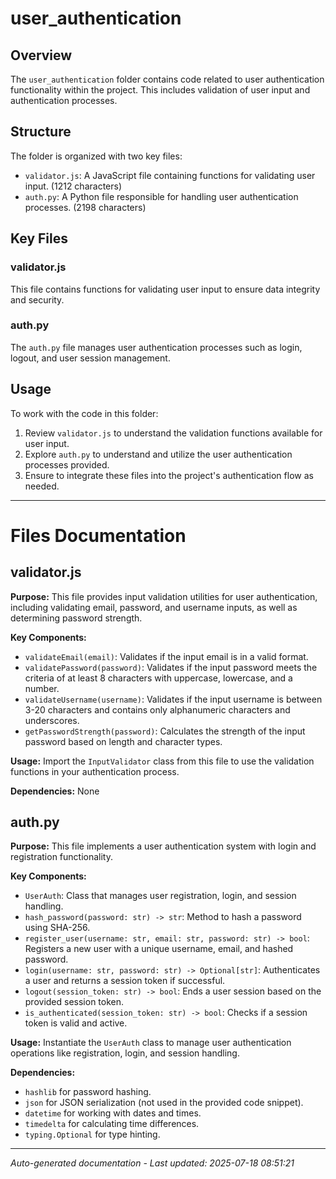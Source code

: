 # user_authentication

## Overview
The `user_authentication` folder contains code related to user authentication functionality within the project. This includes validation of user input and authentication processes.

## Structure
The folder is organized with two key files:
- `validator.js`: A JavaScript file containing functions for validating user input. (1212 characters)
- `auth.py`: A Python file responsible for handling user authentication processes. (2198 characters)

## Key Files
### validator.js
This file contains functions for validating user input to ensure data integrity and security.

### auth.py
The `auth.py` file manages user authentication processes such as login, logout, and user session management.

## Usage
To work with the code in this folder:
1. Review `validator.js` to understand the validation functions available for user input.
2. Explore `auth.py` to understand and utilize the user authentication processes provided.
3. Ensure to integrate these files into the project's authentication flow as needed.

---

# Files Documentation

## validator.js

**Purpose:** This file provides input validation utilities for user authentication, including validating email, password, and username inputs, as well as determining password strength.

**Key Components:**
- `validateEmail(email)`: Validates if the input email is in a valid format.
- `validatePassword(password)`: Validates if the input password meets the criteria of at least 8 characters with uppercase, lowercase, and a number.
- `validateUsername(username)`: Validates if the input username is between 3-20 characters and contains only alphanumeric characters and underscores.
- `getPasswordStrength(password)`: Calculates the strength of the input password based on length and character types.

**Usage:** Import the `InputValidator` class from this file to use the validation functions in your authentication process.

**Dependencies:** None

## auth.py

**Purpose:** This file implements a user authentication system with login and registration functionality.

**Key Components:**
- `UserAuth`: Class that manages user registration, login, and session handling.
- `hash_password(password: str) -> str`: Method to hash a password using SHA-256.
- `register_user(username: str, email: str, password: str) -> bool`: Registers a new user with a unique username, email, and hashed password.
- `login(username: str, password: str) -> Optional[str]`: Authenticates a user and returns a session token if successful.
- `logout(session_token: str) -> bool`: Ends a user session based on the provided session token.
- `is_authenticated(session_token: str) -> bool`: Checks if a session token is valid and active.

**Usage:** Instantiate the `UserAuth` class to manage user authentication operations like registration, login, and session handling.

**Dependencies:** 
- `hashlib` for password hashing.
- `json` for JSON serialization (not used in the provided code snippet).
- `datetime` for working with dates and times.
- `timedelta` for calculating time differences.
- `typing.Optional` for type hinting.

---
*Auto-generated documentation - Last updated: 2025-07-18 08:51:21*
